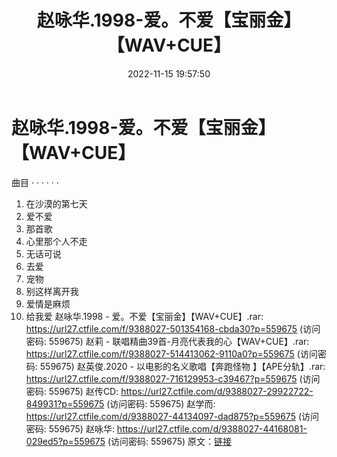 ﻿---
title: 赵咏华.1998-爱。不爱【宝丽金】【WAV+CUE】
date: 2022-11-15 19:57:50
categories: WAV车载音乐、镜像
tags: 华语中文
---
# 赵咏华.1998-爱。不爱【宝丽金】【WAV+CUE】

曲目
· · · · · ·
01. 在沙漠的第七天
02. 爱不爱
03. 那首歌
04. 心里那个人不走
05. 无话可说
06. 去爱
07. 宠物
08. 别这样离开我
09. 爱情是麻烦
10. 给我爱
赵咏华.1998 - 爱。不爱【宝丽金】【WAV+CUE】.rar:
https://url27.ctfile.com/f/9388027-501354168-cbda30?p=559675
(访问密码: 559675)
赵莉 - 联唱精曲39首-月亮代表我的心【WAV+CUE】.rar: https://url27.ctfile.com/f/9388027-514413062-9110a0?p=559675
(访问密码: 559675)
赵英俊.2020 - 以电影的名义歌唱【奔跑怪物 】【APE分轨】.rar: https://url27.ctfile.com/f/9388027-716129953-c39467?p=559675
(访问密码: 559675)
赵传CD: https://url27.ctfile.com/d/9388027-29922722-849931?p=559675
(访问密码: 559675)
赵学而: https://url27.ctfile.com/d/9388027-44134097-dad875?p=559675
(访问密码: 559675)
赵咏华: https://url27.ctfile.com/d/9388027-44168081-029ed5?p=559675
(访问密码: 559675)
原文：[链接](https://blog.sina.com.cn/s/blog_1647c7e7601031096.html)